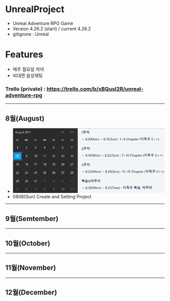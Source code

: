 # UnrealProject
- Unreal Adventure RPG Game
- Version 4.26.2 (start) / current 4.26.2
- gitignore : Unreal

# Features
- 매주 월요일 저녁
- 비대면 음성채팅

### Trello (private) : https://trello.com/b/xBQusI2R/unreal-adventure-rpg
---
## 8월(August)
- ![](/Resources/Images/August/August.png)
- 0808(Sun) Create and Setting Project

---
## 9월(Semtember)

---
## 10월(October)

---
## 11월(November)

---
## 12월(December)
